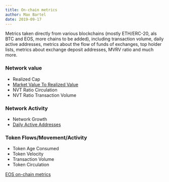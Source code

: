 ```yaml
---
title: On-chain metrics
author: Max Bartel
date: 2019-09-17
---
```


Metrics taken directly from various blockchains (mostly ETH/ERC-20, als BTC and EOS, more chains to be added), including transaction volume, daily active addresses, metrics about the flow of funds of exchanges, top holder lists, metrics about exchange deposit addresses, MVRV ratio and much more.

### Network value
- Realized Cap
- [Market Value To Realized Value](/metrics/on-chain/mvrv)
- NVT Ratio Circulation
- NVT Ratio Transaction Volume

### Network Activity
- Network Growth
- [Daily Active Addresses](/metrics/on-chain/daily-active-addresses)

### Token Flows/Movement/Activity
- Token Age Consumed
- Token Velocity
- Transaction Volume
- Token Circulation

[EOS on-chain metrics](/metrics/on-chain/eos)

